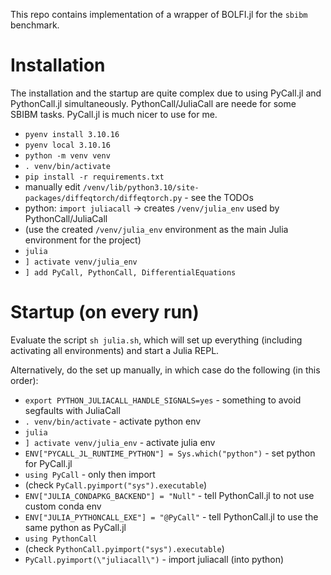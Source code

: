 
This repo contains implementation of a wrapper of BOLFI.jl for the `sbibm` benchmark.

# Installation

The installation and the startup are quite complex due to using PyCall.jl and PythonCall.jl simultaneously. PythonCall/JuliaCall are neede for some SBIBM tasks. PyCall.jl is much nicer to use for me.

- `pyenv install 3.10.16`
- `pyenv local 3.10.16`
- `python -m venv venv`
- `. venv/bin/activate`
- `pip install -r requirements.txt`
- manually edit `/venv/lib/python3.10/site-packages/diffeqtorch/diffeqtorch.py` - see the TODOs
- python: `import juliacall` -> creates `/venv/julia_env` used by PythonCall/JuliaCall
- (use the created `/venv/julia_env` environment as the main Julia environment for the project)
- `julia`
- `] activate venv/julia_env`
- `] add PyCall, PythonCall, DifferentialEquations`

# Startup (on every run)

Evaluate the script `sh julia.sh`, which will set up everything (including activating all environments) and start a Julia REPL.

Alternatively, do the set up manually, in which case do the following (in this order):
- `export PYTHON_JULIACALL_HANDLE_SIGNALS=yes` - something to avoid segfaults with JuliaCall
- `. venv/bin/activate` - activate python env
- `julia`
- `] activate venv/julia_env` - activate julia env
- `ENV["PYCALL_JL_RUNTIME_PYTHON"] = Sys.which("python")` - set python for PyCall.jl
- `using PyCall` - only then import
- (check `PyCall.pyimport("sys").executable`)
- `ENV["JULIA_CONDAPKG_BACKEND"] = "Null"` - tell PythonCall.jl to not use custom conda env
- `ENV["JULIA_PYTHONCALL_EXE"] = "@PyCall"` - tell PythonCall.jl to use the same python as PyCall.jl
- `using PythonCall`
- (check `PythonCall.pyimport("sys").executable`)
- `PyCall.pyimport(\"juliacall\")` - import juliacall (into python)
